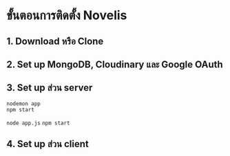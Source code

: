 # ขั้นตอนการติดตั้ง Novelis
## 1. Download หรือ Clone 
## 2. Set up MongoDB, Cloudinary และ Google OAuth
## 3. Set up ส่วน server
```
nodemon app
npm start
```
`node app.js`
`npm start`
## 4. Set up ส่วน client

